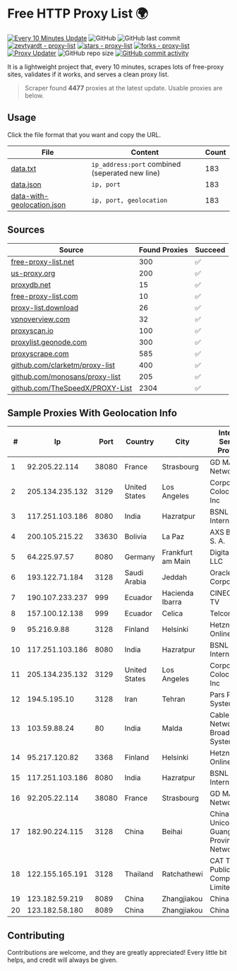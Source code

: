 
# Free HTTP Proxy List 🌍

[![Every 10 Minutes Update](https://github.com/mertguvencli/http-proxy-list/actions/workflows/main.yml/badge.svg?branch=main)](https://github.com/mertguvencli/http-proxy-list/actions/workflows/main.yml)
![GitHub](https://img.shields.io/github/license/mertguvencli/http-proxy-list)
![GitHub last commit](https://img.shields.io/github/last-commit/mertguvencli/http-proxy-list)
[![zevtyardt - proxy-list](https://img.shields.io/static/v1?label=zevtyardt&message=proxy-list&color=blue&logo=github)](https://github.com/zevtyardt/proxy-list "Go to GitHub repo")
[![stars - proxy-list](https://img.shields.io/github/stars/zevtyardt/proxy-list?style=social)](https://github.com/zevtyardt/proxy-list)
[![forks - proxy-list](https://img.shields.io/github/forks/zevtyardt/proxy-list?style=social)](https://github.com/zevtyardt/proxy-list)
[![Proxy Updater](https://github.com/zevtyardt/proxy-list/workflows/Proxy%20Updater/badge.svg)](https://github.com/zevtyardt/proxy-list/actions?query=workflow:"Proxy+Updater")
![GitHub repo size](https://img.shields.io/github/repo-size/zevtyardt/proxy-list)
[![GitHub commit activity](https://img.shields.io/github/commit-activity/m/zevtyardt/proxy-list?logo=commits)](https://github.com/zevtyardt/proxy-list/commits/main)

It is a lightweight project that, every 10 minutes, scrapes lots of free-proxy sites, validates if it works, and serves a clean proxy list.

> Scraper found **4477** proxies at the latest update. Usable proxies are below.

## Usage

Click the file format that you want and copy the URL.

|File|Content|Count|
|----|-------|-----|
|[data.txt](https://raw.githubusercontent.com/mertguvencli/http-proxy-list/main/proxy-list/data.txt)|`ip_address:port` combined (seperated new line)|183|
|[data.json](https://raw.githubusercontent.com/mertguvencli/http-proxy-list/main/proxy-list/data.json)|`ip, port`|183|
|[data-with-geolocation.json](https://raw.githubusercontent.com/mertguvencli/http-proxy-list/main/proxy-list/data-with-geolocation.json)|`ip, port, geolocation`|183|

## Sources

|Source|Found Proxies|Succeed|
|------|-------------|-------|
|[free-proxy-list.net](https://free-proxy-list.net)|300|✅|
|[us-proxy.org](https://www.us-proxy.org)|200|✅|
|[proxydb.net](http://proxydb.net)|15|✅|
|[free-proxy-list.com](https://free-proxy-list.com/?page=&port=&type%5B%5D=http&type%5B%5D=https&up_time=0&search=Search)|10|✅|
|[proxy-list.download](https://www.proxy-list.download/HTTP)|26|✅|
|[vpnoverview.com](https://vpnoverview.com/privacy/anonymous-browsing/free-proxy-servers)|32|✅|
|[proxyscan.io](https://www.proxyscan.io)|100|✅|
|[proxylist.geonode.com](https://proxylist.geonode.com/api/proxy-list?limit=300&page=1&sort_by=lastChecked&sort_type=desc&protocols=http,https)|300|✅|
|[proxyscrape.com](https://api.proxyscrape.com/v2/?request=displayproxies&protocol=http&timeout=10000&country=all&ssl=all&anonymity=all)|585|✅|
|[github.com/clarketm/proxy-list](https://raw.githubusercontent.com/clarketm/proxy-list/master/proxy-list-raw.txt)|400|✅|
|[github.com/monosans/proxy-list](https://raw.githubusercontent.com/monosans/proxy-list/main/proxies/http.txt)|205|✅|
|[github.com/TheSpeedX/PROXY-List](https://raw.githubusercontent.com/TheSpeedX/PROXY-List/master/http.txt)|2304|✅|


## Sample Proxies With Geolocation Info

|#|Ip|Port|Country|City|Internet Service Provider|
|-|--|----|-------|----|-------------------------|
|1|92.205.22.114|38080|France|Strasbourg|GD MASS Network|
|2|205.134.235.132|3129|United States|Los Angeles|Corporate Colocation Inc|
|3|117.251.103.186|8080|India|Hazratpur|BSNL Internet|
|4|200.105.215.22|33630|Bolivia|La Paz|AXS Bolivia S. A.|
|5|64.225.97.57|8080|Germany|Frankfurt am Main|DigitalOcean, LLC|
|6|193.122.71.184|3128|Saudi Arabia|Jeddah|Oracle Corporation|
|7|190.107.233.237|999|Ecuador|Hacienda Ibarra|CINECABLE TV|
|8|157.100.12.138|999|Ecuador|Celica|Telconet S.A|
|9|95.216.9.88|3128|Finland|Helsinki|Hetzner Online GmbH|
|10|117.251.103.186|8080|India|Hazratpur|BSNL Internet|
|11|205.134.235.132|3129|United States|Los Angeles|Corporate Colocation Inc|
|12|194.5.195.10|3128|Iran|Tehran|Pars Parva System LLC|
|13|103.59.88.24|80|India|Malda|Cable Network Broadband System|
|14|95.217.120.82|3368|Finland|Helsinki|Hetzner Online GmbH|
|15|117.251.103.186|8080|India|Hazratpur|BSNL Internet|
|16|92.205.22.114|38080|France|Strasbourg|GD MASS Network|
|17|182.90.224.115|3128|China|Beihai|China Unicom Guangxi Province Network|
|18|122.155.165.191|3128|Thailand|Ratchathewi|CAT Telecom Public Company Limited|
|19|123.182.59.219|8089|China|Zhangjiakou|Chinanet|
|20|123.182.58.180|8089|China|Zhangjiakou|Chinanet|



## Contributing

Contributions are welcome, and they are greatly appreciated! Every
little bit helps, and credit will always be given.

